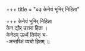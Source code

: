 +++
title = "०३ केनेयं भूमिर् निहिता"

+++
केनेयं भूमिर् निहिता  
केन द्यौर् उत्तरा हिता ।  
केनेदम् ऊर्ध्वं तिर्यक् च-  
-अन्तरिक्षं व्यचो हितम् ॥